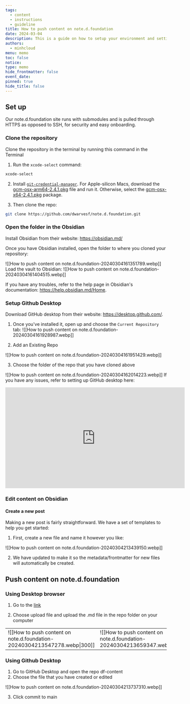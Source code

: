 ```yaml
---
tags:
  - content
  - instructions
  - guideline
title: How to push content on note.d.foundation
date: 2024-03-04
description: This is a guide on how to setup your environment and settings to push content to our notes website, note.d.foundation.
authors:
  - minhcloud
menu: memo
toc: false
notice: 
type: memo
hide_frontmatter: false
event_date: 
pinned: true
hide_title: false
---
```

## Set up

Our note.d.foundation site runs with submodules and is pulled through HTTPS as opposed to SSH, for security and easy onboarding.

### Clone the repository

Clone the repository in the terminal by running this command in the Terminal

1. Run the `xcode-select` command:

```sh
xcode-select
```

2. Install [`git-credential-manager`](https://github.com/git-ecosystem/git-credential-manager/releases/tag/v2.4.1). For Apple-silicon Macs, download the [gcm-osx-arm64-2.4.1.pkg](https://github.com/git-ecosystem/git-credential-manager/releases/download/v2.4.1/gcm-osx-arm64-2.4.1.pkg) file and run it. Otherwise, select the [gcm-osx-x64-2.4.1.pkg](https://github.com/git-ecosystem/git-credential-manager/releases/download/v2.4.1/gcm-osx-x64-2.4.1.pkg) package.

3. Then clone the repo:

```sh
git clone https://github.com/dwarvesf/note.d.foundation.git
```

### Open the folder in the Obsidian

Install Obsidian from their website: https://obsidian.md/

Once you have Obsidian installed, open the folder to where you cloned your repository:

![[How to push content on note.d.foundation-20240304161351789.webp]]
Load the vault to Obsidian:
![[How to push content on note.d.foundation-20240304161404515.webp]]

If you have any troubles, refer to the help page in Obsidian's documentation: https://help.obsidian.md/Home.

### Setup Github Desktop

Download GitHub desktop from their website: https://desktop.github.com/.


1. Once you've installed it, open up and choose the `Current Repository` tab:
![[How to push content on note.d.foundation-20240304161928987.webp]]

2. Add an Existing Repo

![[How to push content on note.d.foundation-20240304161951429.webp]]

3. Choose the folder of the repo that you have cloned above

![[How to push content on note.d.foundation-20240304162014223.webp]]
If you have any issues, refer to setting up GitHub desktop here:

<iframe width="560" height="315" src="https://www.youtube.com/embed/8Dd7KRpKeaE?si=3Vda7G5d1Z1unITr" title="YouTube video player" frameborder="0" allow="accelerometer; autoplay; clipboard-write; encrypted-media; gyroscope; picture-in-picture; web-share" allowfullscreen></iframe>

###  Edit content on Obsidian

#### Create a new post

Making a new post is fairly straightforward. We have a set of templates to help you get started:

1. First, create a new file and name it however you like:

![[How to push content on note.d.foundation-20240304213439150.webp]]

2. We have updated to make it so the metadata/frontmatter for new files will automatically be created.

## Push content on note.d.foundation

### Using Desktop browser

1. Go to the [link](https://github.com/dwarvesf/note.d.foundation)

2. Choose upload file and upload the .md file in the repo folder on your computer

|  |  |
| ---- | ---- |
| ![[How to push content on note.d.foundation-20240304213547278.webp\|300]]| ![[How to push content on note.d.foundation-20240304213659347.webp\|300]] |

### Using Github Desktop

1. Go to GitHub Desktop and open the repo df-content
2. Choose the file that you have created or edited

![[How to push content on note.d.foundation-20240304213737310.webp]]

3. Click commit to main